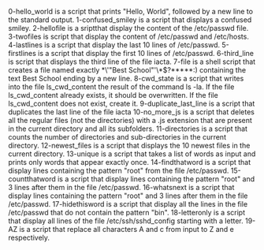 0-hello_world is a script that prints "Hello, World", followed by a new line to the standard output.
1-confused_smiley is a script that displays a confused smiley.
2-hellofile is a sriptthat display the content of the /etc/passwd file.
3-twofiles is script that display the content of /etc/passwd and /etc/hosts.
4-lastlines is a script that display the last 10 lines of /etc/passwd.
5-firstlines is a script that display the first 10 lines of /etc/passwd.
6-third_line is script that displays the third line of the file iacta.
7-file is a shell script that creates a file named exactly \*\\'"Best School"\'\\*$\?\*\*\*\*\*:) containing the text Best School ending by a new line.
8-cwd_state is a script that writes into the file ls_cwd_content the result of the command ls -la. If the file ls_cwd_content already exists, it should be overwritten. If the file ls_cwd_content does not exist, create it.
9-duplicate_last_line is a script that duplicates the last line of the file iacta
10-no_more_js is a script that deletes all the regular files (not the directories) with a .js extension that are present in the current directory and all its subfolders.
11-directories is  a script that counts the number of directories and sub-directories in the current directory.
12-newest_files is a script that displays the 10 newest files in the current directory.
13-unique is a script that takes a list of words as input and prints only words that appear exactly once.
14-findthatword is a script that display lines containing the pattern "root" from the file /etc/passwd.
15-countthatword is a script that display lines containing the pattern "root" and 3 lines after them in the file /etc/passwd.
16-whatsnext is a script that display lines containing the pattern "root" and 3 lines after them in the file /etc/passwd.
17-hidethisword is a script that display all the lines in the file /etc/passwd that do not contain the pattern "bin".
18-letteronly is a script that display all lines of the file /etc/ssh/sshd_config starting with a letter.
19-AZ  is a script that replace all characters A and c from input to Z and e respectively.
